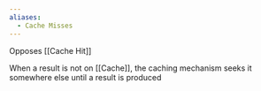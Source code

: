 ```yaml
---
aliases:
  - Cache Misses
---
```


Opposes [[Cache Hit]]

When a result is not on [[Cache]], the caching mechanism seeks it somewhere else until a result is produced
